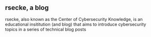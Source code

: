 ## rsecke, a blog
rsecke, also known as the Center of Cybersecurity Knowledge, is an educational insititution (and blog) that aims to introduce cybersecurity topics in a series of technical blog posts
